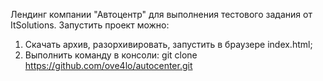 Лендинг компании "Автоцентр" для выполнения тестового задания от ItSolutions.
Запустить проект можно:
1. Скачать архив, разорхивировать, запустить в браузере index.html;
2. Выполнить команду в консоли: git clone https://github.com/ove4lo/autocenter.git
